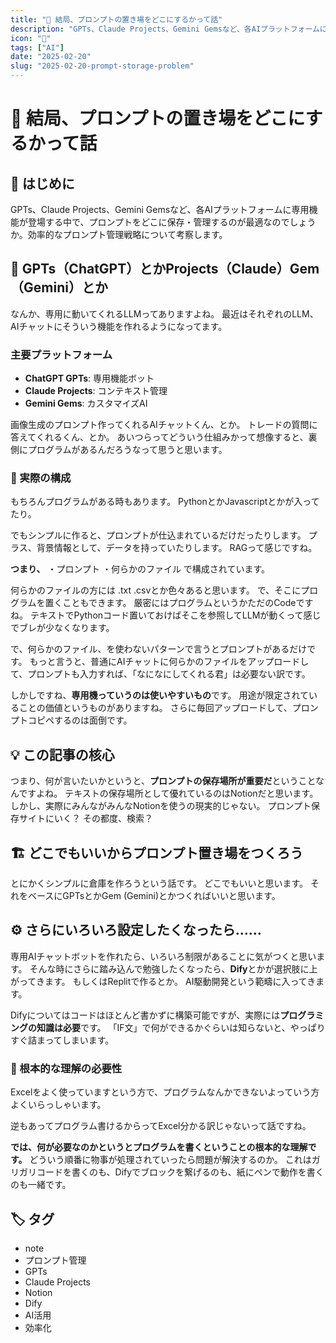 ```yaml
---
title: "💭 結局、プロンプトの置き場をどこにするかって話"
description: "GPTs、Claude Projects、Gemini Gemsなど、各AIプラットフォームに専用機能が登場する中で、プロンプトをどこに保存・管理するのが最適なのでしょうか。効率的なプロンプト管理戦略について考察します。"
icon: "📝"
tags: ["AI"]
date: "2025-02-20"
slug: "2025-02-20-prompt-storage-problem"
---
```


# 💭 結局、プロンプトの置き場をどこにするかって話

## 🎯 はじめに

GPTs、Claude Projects、Gemini Gemsなど、各AIプラットフォームに専用機能が登場する中で、プロンプトをどこに保存・管理するのが最適なのでしょうか。効率的なプロンプト管理戦略について考察します。

## 🤖 GPTs（ChatGPT）とかProjects（Claude）Gem（Gemini）とか

なんか、専用に動いてくれるLLMってありますよね。
最近はそれぞれのLLM、AIチャットにそういう機能を作れるようになってます。

### 主要プラットフォーム

- **ChatGPT GPTs**: 専用機能ボット
- **Claude Projects**: コンテキスト管理
- **Gemini Gems**: カスタマイズAI

画像生成のプロンプト作ってくれるAIチャットくん、とか。
トレードの質問に答えてくれるくん、とか。
あいつらってどういう仕組みかって想像すると、裏側にプログラムがあるんだろうなって思うと思います。

### 🔧 実際の構成

もちろんプログラムがある時もあります。
PythonとかJavascriptとかが入ってたり。

でもシンプルに作ると、プロンプトが仕込まれているだけだったりします。
プラス、背景情報として、データを持っていたりします。
RAGって感じですね。

**つまり、**
・プロンプト
・何らかのファイル
で構成されています。

何らかのファイルの方には .txt .csvとか色々あると思います。
で、そこにプログラムを置くこともできます。
厳密にはプログラムというかただのCodeですね。
テキストでPythonコード置いておけばそこを参照してLLMが動くって感じでブレが少なくなります。

で、何らかのファイル、を使わないパターンで言うとプロンプトがあるだけです。
もっと言うと、普通にAIチャットに何らかのファイルをアップロードして、プロンプトも入力すれば、「なになにしてくれる君」は必要ない訳です。

しかしですね、**専用機っていうのは使いやすいもの**です。
用途が限定されていることの価値というものがありますね。
さらに毎回アップロードして、プロンプトコピペするのは面倒です。

## 💡 この記事の核心

つまり、何が言いたいかというと、**プロンプトの保存場所が重要だ**ということなんですよね。
テキストの保存場所として優れているのはNotionだと思います。
しかし、実際にみんながみんなNotionを使うの現実的じゃない。
プロンプト保存サイトにいく？
その都度、検索？

## 🏗️ どこでもいいからプロンプト置き場をつくろう

とにかくシンプルに倉庫を作ろうという話です。
どこでもいいと思います。
それをベースにGPTsとかGem (Gemini)とかつくればいいと思います。

## ⚙️ さらにいろいろ設定したくなったら……

専用AIチャットボットを作れたら、いろいろ制限があることに気がつくと思います。
そんな時にさらに踏み込んで勉強したくなったら、**Dify**とかが選択肢に上がってきます。
もしくはReplitで作るとか。
AI駆動開発という範疇に入ってきます。

Difyについてはコードはほとんど書かずに構築可能ですが、実際には**プログラミングの知識は必要**です。
「IF文」で何ができるかぐらいは知らないと、やっぱりすぐ詰まってしまいます。

### 🔑 根本的な理解の必要性

Excelをよく使っていますという方で、プログラムなんかできないよっていう方よくいらっしゃいます。

逆もあってプログラム書けるからってExcel分かる訳じゃないって話ですね。

**では、何が必要なのかというとプログラムを書くということの根本的な理解です。**
どういう順番に物事が処理されていったら問題が解決するのか。
これはガリガリコードを書くのも、Difyでブロックを繋げるのも、紙にペンで動作を書くのも一緒です。

## 🏷️ タグ

- note
- プロンプト管理
- GPTs
- Claude Projects
- Notion
- Dify
- AI活用
- 効率化